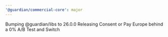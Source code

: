 ```yaml
---
'@guardian/commercial-core': major
---
```


Bumping @guardian/libs to 26.0.0
Releasing Consent or Pay Europe behind a 0% A/B Test and Switch
